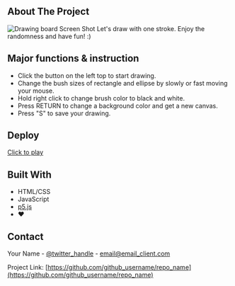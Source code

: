
<!-- ABOUT THE PROJECT -->
## About The Project


![Drawing board Screen Shot](https://github.com/meowwwowo/Drawing-Board/blob/main/Screen%20Shot%202022-01-27%20at%2012.44.11%20AM.png)
Let's draw with one stroke. Enjoy the randomness and have fun! :)


## Major functions & instruction

- Click the button on the left top to start drawing.
- Change the bush sizes of rectangle and ellipse by slowly or fast moving your mouse.
- Hold right click to change brush color to black and white.
- Press RETURN to change a background color and get a new canvas.
- Press "S" to save your drawing.

## Deploy

[Click to play](https://meowwwowo.github.io/Drawing-Board/)


## Built With 

* HTML/CSS
* JavaScript
* [p5.js](https://p5js.org/)
* ❤️




<!-- CONTACT -->
## Contact

Your Name - [@twitter_handle](https://twitter.com/twitter_handle) - email@email_client.com

Project Link: [https://github.com/github_username/repo_name](https://github.com/github_username/repo_name)


